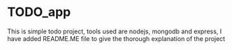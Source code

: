 # TODO_app
This is simple todo project, tools used are nodejs, mongodb and express, I have added README.ME file to give the thorough explanation of the project
